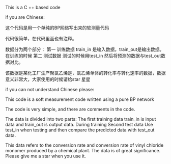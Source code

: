 This is a C ++ based code

if you are Chinese:

这个代码是用一个单纯的BP网络写出来的软测量代码

代码很简单，在代码里面也有注释。

数据分为两个部分：
第一  训练数据   train_in 是输入数据，train_out是输出数据。在训练的时候
第二  测试数据   测试的时候用test_in  然后将预测的数据与test_out数据对比。

该数据是某化工厂生产聚氯乙烯是，氯乙烯单体的转化率与转化速率的数据，数据意义非常大，大家使用的时候请给star 星星


if you can not understand Chinese please:


This code is a soft measurement code written using a pure BP network

The code is very simple, and there are comments in the code.

The data is divided into two parts:
The first training data train_in is input data and train_out is output data. During training
Second test data Use test_in when testing and then compare the predicted data with test_out data.

This data refers to the conversion rate and conversion rate of vinyl chloride monomer produced by a chemical plant. 
The data is of great significance. 
Please give me a star when you use it.
